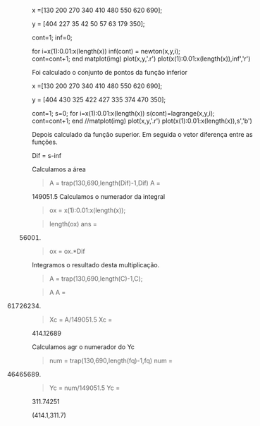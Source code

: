 x =[130 200 270 340 410 480 550 620 690];
 
y = [404 227 35 42 50 57 63 179 350];

cont=1;
inf=0;

for i=x(1):0.01:x(length(x)) 
    inf(cont) = newton(x,y,i);    
    cont=cont+1;
end
matplot(img)
plot(x,y,'.r')
plot(x(1):0.01:x(length(x)),inf','r')

Foi calculado o conjunto de pontos da função inferior

x =[130 200 270 340 410 480 550 620 690];
 
y = [404 430 325 422 427 335 374 470 350];

cont=1;
s=0;
for i=x(1):0.01:x(length(x)) 
    s(cont)=lagrange(x,y,i);
    cont=cont+1;
end
//matplot(img)
plot(x,y,'.r')
plot(x(1):0.01:x(length(x)),s','b')

Depois calculado da função superior. Em seguida o vetor diferença entre as funções. 

Dif = s-inf

Calculamos a área
> A = trap(130,690,length(Dif)-1,Dif)
 A  = 

   149051.5
Calculamos o numerador da integral

> ox = x(1):0.01:x(length(x));

  > length(ox)
 ans  =

   56001.

> ox = ox.*Dif

Integramos o resultado desta multiplicação.
> A = trap(130,690,length(C)-1,C);

  > A
 A  = 

   61726234.

   > Xc = A/149051.5
 Xc  = 

   414.12689

Calculamos agr o numerador do Yc
> num = trap(130,690,length(fq)-1,fq)
 num  = 

   46465689.

> Yc = num/149051.5
 Yc  = 

   311.74251

   (414.1,311.7)
